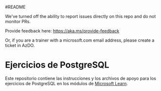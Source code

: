 #README

We've turned off the ability to report issues directly on this repo and do not monitor PRs.

Provide feedback here: https://aka.ms/provide-feedback

Or, if you are a trainer with a microsoft.com email address, please create a ticket in AzDO.

# Ejercicios de PostgreSQL

Este repositorio contiene las instrucciones y los archivos de apoyo para los ejercicios de PostgreSQL en los módulos de [Microsoft Learn](https://learn.microsoft.com).
